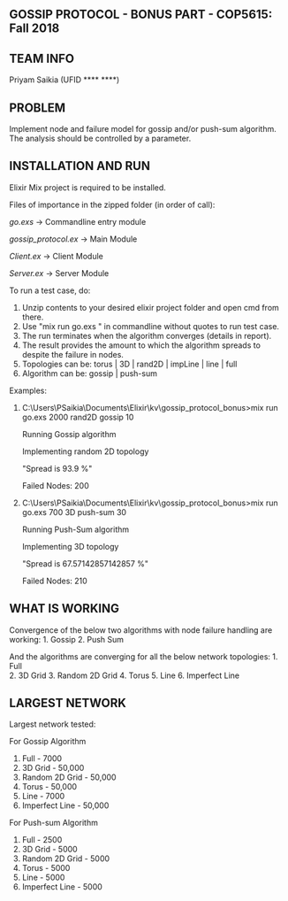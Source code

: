 ## **GOSSIP PROTOCOL - BONUS PART - COP5615: Fall 2018**

## **TEAM INFO**
Priyam Saikia (UFID **** ****)

## **PROBLEM**
Implement node and failure model for gossip and/or push-sum algorithm. The analysis should
be controlled by a parameter.

## **INSTALLATION AND RUN** 

Elixir Mix project is required to be installed. 

Files of importance in the zipped folder (in order of call):

*go.exs*            -> Commandline entry module

*gossip_protocol.ex* -> Main Module

*Client.ex*          -> Client Module

*Server.ex*          -> Server Module

To run a test case, do:

1. Unzip contents to your desired elixir project folder and open cmd from there.
2. Use "mix run go.exs <numNodes> <topology> <algorithm> <number of fail nodes>" in commandline 
   without quotes to run test case. 
3. The run terminates when the algorithm converges (details in report). 
4. The result provides the amount to which the algorithm spreads to despite the failure in nodes.
5. Topologies can be: torus | 3D | rand2D | impLine | line | full
6. Algorithm can be: gossip | push-sum

Examples:

1)
   C:\Users\PSaikia\Documents\Elixir\kv\gossip_protocol_bonus>mix run go.exs 2000 rand2D gossip 10

   Running Gossip algorithm
   
   Implementing random 2D topology
   
   "Spread is 93.9 %"
   
   Failed Nodes: 200
   
2)
   C:\Users\PSaikia\Documents\Elixir\kv\gossip_protocol_bonus>mix run go.exs 700 3D push-sum 30
   
   Running Push-Sum algorithm
   
   Implementing 3D topology
   
   "Spread is 67.57142857142857 %"
   
   Failed Nodes: 210

## **WHAT IS WORKING**
  Convergence of the below two algorithms with node failure handling are working:
    1. Gossip 
    2. Push Sum 
  
  And the algorithms are converging for all the below network topologies:
    1. Full  
    2. 3D Grid 
    3. Random 2D Grid
    4. Torus 
    5. Line 
    6. Imperfect Line 

## **LARGEST NETWORK**
    
   Largest network tested:
   
   For Gossip Algorithm
   1. Full -  7000
   2. 3D Grid  - 50,000
   3. Random 2D Grid - 50,000
   4. Torus - 50,000
   5. Line - 7000
   6. Imperfect Line - 50,000 
   
   For Push-sum Algorithm
   1. Full -  2500
   2. 3D Grid  - 5000
   3. Random 2D Grid - 5000
   4. Torus - 5000
   5. Line - 5000
   6. Imperfect Line - 5000
